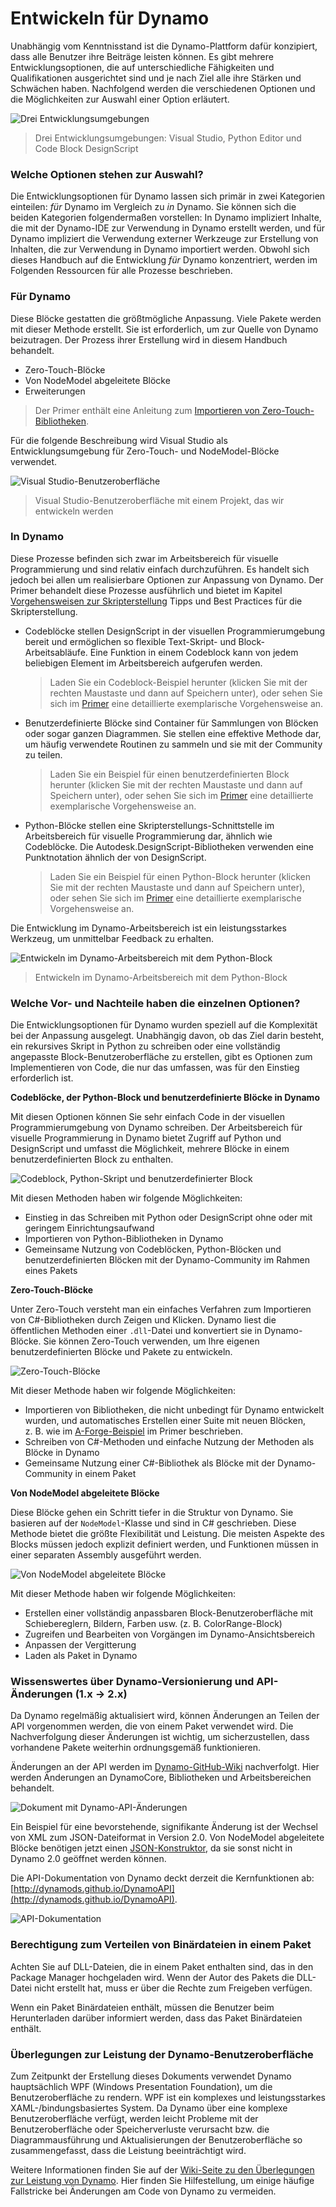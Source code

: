 # Entwickeln für Dynamo

Unabhängig vom Kenntnisstand ist die Dynamo-Plattform dafür konzipiert, dass alle Benutzer ihre Beiträge leisten können. Es gibt mehrere Entwicklungsoptionen, die auf unterschiedliche Fähigkeiten und Qualifikationen ausgerichtet sind und je nach Ziel alle ihre Stärken und Schwächen haben. Nachfolgend werden die verschiedenen Optionen und die Möglichkeiten zur Auswahl einer Option erläutert.

![Drei Entwicklungsumgebungen](images/developing-for-dynamo.png)

> Drei Entwicklungsumgebungen: Visual Studio, Python Editor und Code Block DesignScript

### Welche Optionen stehen zur Auswahl? <a href="#what-are-my-options" id="what-are-my-options"></a>

Die Entwicklungsoptionen für Dynamo lassen sich primär in zwei Kategorien einteilen: _für_ Dynamo im Vergleich zu _in_ Dynamo. Sie können sich die beiden Kategorien folgendermaßen vorstellen: In Dynamo impliziert Inhalte, die mit der Dynamo-IDE zur Verwendung in Dynamo erstellt werden, und für Dynamo impliziert die Verwendung externer Werkzeuge zur Erstellung von Inhalten, die zur Verwendung in Dynamo importiert werden. Obwohl sich dieses Handbuch auf die Entwicklung _für_ Dynamo konzentriert, werden im Folgenden Ressourcen für alle Prozesse beschrieben.

### Für Dynamo <a href="#for-dynamo" id="for-dynamo"></a>

Diese Blöcke gestatten die größtmögliche Anpassung. Viele Pakete werden mit dieser Methode erstellt. Sie ist erforderlich, um zur Quelle von Dynamo beizutragen. Der Prozess ihrer Erstellung wird in diesem Handbuch behandelt.

* Zero-Touch-Blöcke
* Von NodeModel abgeleitete Blöcke
* Erweiterungen

> Der Primer enthält eine Anleitung zum [Importieren von Zero-Touch-Bibliotheken](https://primer2.dynamobim.org/v/de/6_custom_nodes_and_packages/6-2_packages/5-zero-touch).

Für die folgende Beschreibung wird Visual Studio als Entwicklungsumgebung für Zero-Touch- und NodeModel-Blöcke verwendet.

![Visual Studio-Benutzeroberfläche](images/vs-devenv.jpg)

> Visual Studio-Benutzeroberfläche mit einem Projekt, das wir entwickeln werden

### In Dynamo <a href="#in-dynamo" id="in-dynamo"></a>

Diese Prozesse befinden sich zwar im Arbeitsbereich für visuelle Programmierung und sind relativ einfach durchzuführen. Es handelt sich jedoch bei allen um realisierbare Optionen zur Anpassung von Dynamo. Der Primer behandelt diese Prozesse ausführlich und bietet im Kapitel [Vorgehensweisen zur Skripterstellung](../../9\_best\_practices/2-scripting-strategies.md) Tipps und Best Practices für die Skripterstellung.

*   Codeblöcke stellen DesignScript in der visuellen Programmierumgebung bereit und ermöglichen so flexible Text-Skript- und Block-Arbeitsabläufe. Eine Funktion in einem Codeblock kann von jedem beliebigen Element im Arbeitsbereich aufgerufen werden.

    > Laden Sie ein Codeblock-Beispiel herunter (klicken Sie mit der rechten Maustaste und dann auf Speichern unter), oder sehen Sie sich im [Primer](https://primer2.dynamobim.org/v/de/8_coding_in_dynamo/8-1_code-blocks-and-design-script/1-what-is-a-code-block) eine detaillierte exemplarische Vorgehensweise an.
*   Benutzerdefinierte Blöcke sind Container für Sammlungen von Blöcken oder sogar ganzen Diagrammen. Sie stellen eine effektive Methode dar, um häufig verwendete Routinen zu sammeln und sie mit der Community zu teilen.

    > Laden Sie ein Beispiel für einen benutzerdefinierten Block herunter (klicken Sie mit der rechten Maustaste und dann auf Speichern unter), oder sehen Sie sich im [Primer](https://primer2.dynamobim.org/v/de/6_custom_nodes_and_packages/6-1_custom-nodes/1-introduction) eine detaillierte exemplarische Vorgehensweise an.
*   Python-Blöcke stellen eine Skripterstellungs-Schnittstelle im Arbeitsbereich für visuelle Programmierung dar, ähnlich wie Codeblöcke. Die Autodesk.DesignScript-Bibliotheken verwenden eine Punktnotation ähnlich der von DesignScript.

    > Laden Sie ein Beispiel für einen Python-Block herunter (klicken Sie mit der rechten Maustaste und dann auf Speichern unter), oder sehen Sie sich im [Primer](https://primer2.dynamobim.org/v/de/8_coding_in_dynamo/8-3_python) eine detaillierte exemplarische Vorgehensweise an.

Die Entwicklung im Dynamo-Arbeitsbereich ist ein leistungsstarkes Werkzeug, um unmittelbar Feedback zu erhalten.

![Entwickeln im Dynamo-Arbeitsbereich mit dem Python-Block](images/python-example.jpg)

> Entwickeln im Dynamo-Arbeitsbereich mit dem Python-Block

### Welche Vor- und Nachteile haben die einzelnen Optionen? <a href="#what-are-the-advantagesdisadvantages-of-each" id="what-are-the-advantagesdisadvantages-of-each"></a>

Die Entwicklungsoptionen für Dynamo wurden speziell auf die Komplexität bei der Anpassung ausgelegt. Unabhängig davon, ob das Ziel darin besteht, ein rekursives Skript in Python zu schreiben oder eine vollständig angepasste Block-Benutzeroberfläche zu erstellen, gibt es Optionen zum Implementieren von Code, die nur das umfassen, was für den Einstieg erforderlich ist.

**Codeblöcke, der Python-Block und benutzerdefinierte Blöcke in Dynamo**

Mit diesen Optionen können Sie sehr einfach Code in der visuellen Programmierumgebung von Dynamo schreiben. Der Arbeitsbereich für visuelle Programmierung in Dynamo bietet Zugriff auf Python und DesignScript und umfasst die Möglichkeit, mehrere Blöcke in einem benutzerdefinierten Block zu enthalten.

![Codeblock, Python-Skript und benutzerdefinierter Block](images/Development-Icons.png)

Mit diesen Methoden haben wir folgende Möglichkeiten:

* Einstieg in das Schreiben mit Python oder DesignScript ohne oder mit geringem Einrichtungsaufwand
* Importieren von Python-Bibliotheken in Dynamo
* Gemeinsame Nutzung von Codeblöcken, Python-Blöcken und benutzerdefinierten Blöcken mit der Dynamo-Community im Rahmen eines Pakets

**Zero-Touch-Blöcke**

Unter Zero-Touch versteht man ein einfaches Verfahren zum Importieren von C#-Bibliotheken durch Zeigen und Klicken. Dynamo liest die öffentlichen Methoden einer `.dll`-Datei und konvertiert sie in Dynamo-Blöcke. Sie können Zero-Touch verwenden, um Ihre eigenen benutzerdefinierten Blöcke und Pakete zu entwickeln.

![Zero-Touch-Blöcke](images/ZTImport.png)

Mit dieser Methode haben wir folgende Möglichkeiten:

* Importieren von Bibliotheken, die nicht unbedingt für Dynamo entwickelt wurden, und automatisches Erstellen einer Suite mit neuen Blöcken, z. B. wie im [A-Forge-Beispiel](../../6\_custom\_nodes\_and\_packages/6-2\_packages/5-zero-touch.md#case-study-importing-aforge) im Primer beschrieben.
* Schreiben von C#-Methoden und einfache Nutzung der Methoden als Blöcke in Dynamo
* Gemeinsame Nutzung einer C#-Bibliothek als Blöcke mit der Dynamo-Community in einem Paket

**Von NodeModel abgeleitete Blöcke**

Diese Blöcke gehen ein Schritt tiefer in die Struktur von Dynamo. Sie basieren auf der `NodeModel`-Klasse und sind in C# geschrieben. Diese Methode bietet die größte Flexibilität und Leistung. Die meisten Aspekte des Blocks müssen jedoch explizit definiert werden, und Funktionen müssen in einer separaten Assembly ausgeführt werden.

![Von NodeModel abgeleitete Blöcke](images/Development-Icons-NodeModel.png)

Mit dieser Methode haben wir folgende Möglichkeiten:

* Erstellen einer vollständig anpassbaren Block-Benutzeroberfläche mit Schiebereglern, Bildern, Farben usw. (z. B. ColorRange-Block)
* Zugreifen und Bearbeiten von Vorgängen im Dynamo-Ansichtsbereich
* Anpassen der Vergitterung
* Laden als Paket in Dynamo

### Wissenswertes über Dynamo-Versionierung und API-Änderungen (1.x → 2.x) <a href="#understanding-dynamo-versioning-and-api-changes-1x-2x" id="understanding-dynamo-versioning-and-api-changes-1x-2x"></a>

Da Dynamo regelmäßig aktualisiert wird, können Änderungen an Teilen der API vorgenommen werden, die von einem Paket verwendet wird. Die Nachverfolgung dieser Änderungen ist wichtig, um sicherzustellen, dass vorhandene Pakete weiterhin ordnungsgemäß funktionieren.

Änderungen an der API werden im [Dynamo-GitHub-Wiki](https://github.com/DynamoDS/Dynamo/wiki/API-Changes) nachverfolgt. Hier werden Änderungen an DynamoCore, Bibliotheken und Arbeitsbereichen behandelt.

![Dokument mit Dynamo-API-Änderungen](images/api-changes.jpg)

Ein Beispiel für eine bevorstehende, signifikante Änderung ist der Wechsel von XML zum JSON-Dateiformat in Version 2.0. Von NodeModel abgeleitete Blöcke benötigen jetzt einen [JSON-Konstruktor](https://github.com/DynamoDS/Dynamo/wiki/Write-a-Json-Constructor-for-a-NodeModel-Node), da sie sonst nicht in Dynamo 2.0 geöffnet werden können.

Die API-Dokumentation von Dynamo deckt derzeit die Kernfunktionen ab: [http://dynamods.github.io/DynamoAPI](http://dynamods.github.io/DynamoAPI).

![API-Dokumentation](images/api-docs.jpg)

### Berechtigung zum Verteilen von Binärdateien in einem Paket <a href="#permission-to-distribute-binaries-in-a-package" id="permission-to-distribute-binaries-in-a-package"></a>

Achten Sie auf DLL-Dateien, die in einem Paket enthalten sind, das in den Package Manager hochgeladen wird. Wenn der Autor des Pakets die DLL-Datei nicht erstellt hat, muss er über die Rechte zum Freigeben verfügen.

Wenn ein Paket Binärdateien enthält, müssen die Benutzer beim Herunterladen darüber informiert werden, dass das Paket Binärdateien enthält.

### Überlegungen zur Leistung der Dynamo-Benutzeroberfläche
Zum Zeitpunkt der Erstellung dieses Dokuments verwendet Dynamo hauptsächlich WPF (Windows Presentation Foundation), um die Benutzeroberfläche zu rendern. WPF ist ein komplexes und leistungsstarkes XAML-/bindungsbasiertes System. Da Dynamo über eine komplexe Benutzeroberfläche verfügt, werden leicht Probleme mit der Benutzeroberfläche oder Speicherverluste verursacht bzw. die Diagrammausführung und Aktualisierungen der Benutzeroberfläche so zusammengefasst, dass die Leistung beeinträchtigt wird.

Weitere Informationen finden Sie auf der [Wiki-Seite zu den Überlegungen zur Leistung von Dynamo](https://github.com/DynamoDS/Dynamo/wiki/Dynamo-UI-Performance). Hier finden Sie Hilfestellung, um einige häufige Fallstricke bei Änderungen am Code von Dynamo zu vermeiden.